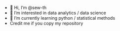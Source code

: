 - 👋 Hi, I’m @sew-th
- 👀 I’m interested in data analytics / data science
- 🌱 I’m currently learning python / statistical methods
- Credit me if you copy my repository


<!---
sew-th/sew-th is a ✨ special ✨ repository because its `README.md` (this file) appears on your GitHub profile.
You can click the Preview link to take a look at your changes.
--->
